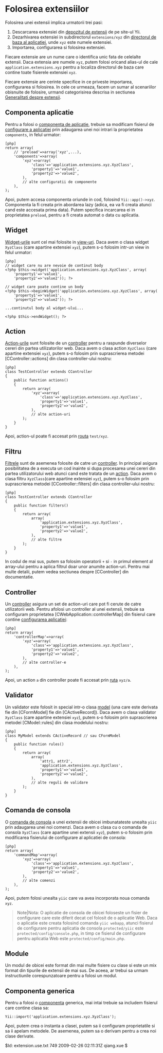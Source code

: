 Folosirea extensiilor
=====================

Folosirea unei extensii implica urmatorii trei pasi:

  1. Descarcarea extensiei din [depozitul de extensii](http://www.yiiframework.com/extensions/) de pe site-ul Yii.
  2. Dezarhivarea extensiei in subdirectorul `extensions/xyz` din
     [directorul de baza al aplicatiei](/doc/guide/basics.application#application-base-directory),
     unde `xyz` este numele extensiei.
  3. Importarea, configurarea si folosirea extensiei.

Fiecare extensie are un nume care o identifica unic fata de celelalte extensii. 
Daca extensia are numele `xyz`, putem folosi oricand alias-ul de cale
`application.extensions.xyz` pentru a localiza directorul de baza care contine toate
fisierele extensiei `xyz`.

Fiecare extensie are cerinte specifice in ce priveste importarea,
configurarea si folosirea. In cele ce urmeaza, facem un sumar al scenariilor obisnuite
de folosire, urmand categorisirea descrisa in sectiunea [Generalitati despre extensii](/doc/guide/extension.overview).

Componenta aplicatie
--------------------

Pentru a folosi o [componenta de aplicatie](/doc/guide/basics.application#application-component),
trebuie sa modificam fisierul de [configurare a aplicatiei](/doc/guide/basics.application#application-configuration)
prin adaugarea unei noi intrari la proprietatea `components`, in felul urmator:

~~~
[php]
return array(
    // 'preload'=>array('xyz',...),
    'components'=>array(
        'xyz'=>array(
            'class'=>'application.extensions.xyz.XyzClass',
            'property1'=>'value1',
            'property2'=>'value2',
        ),
        // alte configuratii de componente
    ),
);
~~~

Apoi, putem accesa componenta oriunde in cod, folosind `Yii::app()->xyz`. Componenta
la fi creata prin abordarea lazy (adica, ea va fi creata atunci cand este accesata prima data).
Putem specifica incarcarea ei in proprietatea `preload`, pentru a fi creata automat o data cu aplicatia.


Widget
------

[Widget-urile](/doc/guide/basics.view#widget) sunt cel mai folosite in [view-uri](/doc/guide/basics.view).
Daca avem o clasa widget `XyzClass` (care apartine extensiei `xyz`), putem s-o folosim
intr-un view in felul urmator:

~~~
[php]
// widget care nu are nevoie de continut body
<?php $this->widget('application.extensions.xyz.XyzClass', array(
    'property1'=>'value1',
    'property2'=>'value2')); ?>

// widget care poate contine un body
<?php $this->beginWidget('application.extensions.xyz.XyzClass', array(
    'property1'=>'value1',
    'property2'=>'value2')); ?>

...continutul body al widget-ului...

<?php $this->endWidget(); ?>
~~~

Action
------

[Action-urile](/doc/guide/basics.controller#action) sunt folosite de un [controller](/doc/guide/basics.controller)
pentru a raspunde diverselor cereri din partea utilizatorilor web. Daca avem o clasa action `XyzClass`
(care apartine extensiei `xyz`), putem s-o folosim prin suprascrierea metodei [CController::actions]
din clasa controller-ului nostru:

~~~
[php]
class TestController extends CController
{
	public function actions()
	{
		return array(
			'xyz'=>array(
				'class'=>'application.extensions.xyz.XyzClass',
				'property1'=>'value1',
				'property2'=>'value2',
			),
			// alte action-uri
		);
	}
}
~~~

Apoi, action-ul poate fi accesat prin [routa](/doc/guide/basics.controller#route) `test/xyz`.

Filtru
------
[Filtrele](/doc/guide/basics.controller#filter) sunt de asemenea folosite de catre un [controller](/doc/guide/basics.controller).
In principal asigura posibilitatea de a executa un cod inainte si dupa procesarea unei cereri din
partea utilizatorului web atunci cand este tratata de un [action](/doc/guide/basics.controller#action).
Daca avem o clasa filtru `XyzClass`(care apartine extensiei `xyz`), putem s-o folosim
prin suprascrierea metodei [CController::filters] din clasa controller-ului nostru:

~~~
[php]
class TestController extends CController
{
	public function filters()
	{
		return array(
			array(
				'application.extensions.xyz.XyzClass',
				'property1'=>'value1',
				'property2'=>'value2',
			),
			// alte filtre
		);
	}
}
~~~

In codul de mai sus, putem sa folosim operatorii `+` si `-` in primul element al array-ului
pentru a aplica filtrul doar unor anumite action-uri. Pentru mai multe detalii, putem vedea
sectiunea despre [CController] din documentatie.

Controller
----------
Un [controller](/doc/guide/basics.controller) asigura un set de action-uri care pot fi
cerute de catre utilizatorii web. Pentru afolosi un controller al unei extensii, trebuie sa configuram
proprietatea [CWebApplication::controllerMap] din fisierul care contine
[configurarea aplicatiei](/doc/guide/basics.application#application-configuration):

~~~
[php]
return array(
	'controllerMap'=>array(
		'xyz'=>array(
			'class'=>'application.extensions.xyz.XyzClass',
			'property1'=>'value1',
			'property2'=>'value2',
		),
		// alte controller-e
	),
);
~~~

Apoi, un action `a` din controller poate fi accesat prin
[ruta](/doc/guide/basics.controller#route) `xyz/a`.

Validator
---------
Un validator este folosit in special intr-o clasa [model](/doc/guide/basics.model)
(una care este derivata fie din [CFormModel] fie din [CActiveRecord]).
Daca avem o clasa validator `XyzClass` (care apartine extensiei `xyz`), putem s-o folosim
prin suprascrierea metodei [CModel::rules] din clasa modelului nostru:

~~~
[php]
class MyModel extends CActiveRecord // sau CFormModel
{
	public function rules()
	{
		return array(
			array(
				'attr1, attr2',
				'application.extensions.xyz.XyzClass',
				'property1'=>'value1',
				'property2'=>'value2',
			),
			// alte reguli de validare
		);
	}
}
~~~

Comanda de consola
---------------
O [comanda de consola](/doc/guide/topics.console) a unei extensii de obicei imbunatateste
unealta `yiic` prin adaugarea unei noi comenzi. Daca avem o clasa cu o comanda de consola
`XyzClass` (care apartine unei extensii `xyz`), putem s-o folosim prin modificarea fisierului
de configurare al aplicatiei de consola:

~~~
[php]
return array(
	'commandMap'=>array(
		'xyz'=>array(
			'class'=>'application.extensions.xyz.XyzClass',
			'property1'=>'value1',
			'property2'=>'value2',
		),
		// alte comenzi
	),
);
~~~

Apoi, putem folosi unealta `yiic` care va avea incorporata noua comanda `xyz`.

> Note|Nota: O aplicatie de consola de obicei foloseste un fisier de configurare
care este diferit decat cel folosit de o aplicatie Web. Daca o aplicatie este creata
folosind comanda `yiic webapp`, atunci fisierul de configurare
pentru aplicatia de consola `protected/yiic` este `protected/config/console.php`,
in timp ce fisierul de configurare pentru aplicatia Web este `protected/config/main.php`.

Module
------
Un modul de obicei este format din mai multe fisiere cu clase si este un mix
format din tipurile de extensii de mai sus. De aceea, ar trebui sa urmam instructiunile
corespunzatoare pentru a folosi un modul.

Componenta generica
-------------------
Pentru a folosi o [componenta](/doc/guide/basics.component) generica, mai intai trebuie
sa includem fisierul care contine clasa sa:

~~~
Yii::import('application.extensions.xyz.XyzClass');
~~~

Apoi, putem crea o instanta a clasei, putem sa ii configuram proprietatile
si sa ii apelam metodele. De asemenea, putem sa o derivam pentru a crea noi clase derivate.

<div class="revision">$Id: extension.use.txt 749 2009-02-26 02:11:31Z qiang.xue $</div>